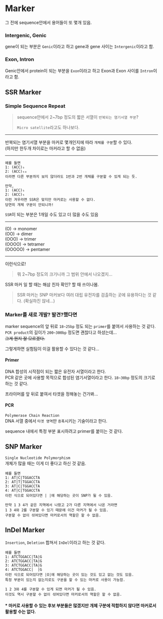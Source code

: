 # Marker
그 전에 sequence안에서 용어들이 또 몇개 있음.
### Intergenic, Genic
gene이 되는 부분은 ```Genic```이라고 하고 gene과 gene 사이는 ```Intergenic```이라고 함.

### Exon, Intron
Genic안에서 protein이 되는 부분을 ```Exon```이라고 하고 Exon과 Exon 사이를 ```Intron```이라고 함.

## SSR Marker

### Simple Sequence Repeat
> sequence안에서 2~7bp 정도의 짧은 서열이 ```반복되는 염기서열 부분```?
>
> ```Micro satellite```라고도 하나보다.

***
반복되는 염기서열 부분을 마커로 몇개인지에 따라 ```개체를 구분```할 수 있다.   
(하지만 한두개 차이로는 마커라고 할 수 없음)
***

```
예를 들면
1: (ACC)₅
2: (ACC)₅₀
이라면 다른 부분까지 보지 않더라도 1번과 2번 개체를 구분할 수 있게 되는 듯.
```
```
만약, 
1: (ACC)₅
2: (ACC)₅
이런 겨우라면 SSR은 맞지만 마커로는 사용할 수 없다.
당연히 개체 구분이 안되니까!
```

```SSR```이 되는 부분은 1개일 수도 있고 더 많을 수도 있음
***
(O) -> monomer   
(OO) -> dimer   
(OOO) -> trimer   
(OOOO) -> tetramer   
(OOOOO) -> pentamer   
***
이런식으로!

> 뭐 2~7bp 정도의 크기니까 그 범위 안에서 나오겠지...

SSR 마커 일 할 때는 해삼 친자 확인? 할 때 쓰이나봄.
> SSR 마커는 SNP 마커보다 여러 대립 유전자를 검출하는 곳에 유용하다는 것 같다. (확실하진 않네...)

### Marker를 새로 개발? 발견?했다면

marker sequence의 앞 뒤로 ```18~25bp``` 정도 되는 ```primer```를 붙여서 사용하는 것 같다.   
```PCR product```의 길이가 ```200~300bp``` 정도면 괜찮다고 하셨는데...   
~~그게 뭔지 잘 모르겠다.~~

그렇게하면 실험팀이 이걸 활용할 수 있다는 것 같다...

#### Primer
DNA 합성의 시작점이 되는 짧은 유전자 서열이라고 한다.   
PCR 같은 곳에 사용할 목적으로 합성된 염기서열이라고 한다.
```18~30bp``` 정도의 크기로 하는 것 같다.

프라이머를 앞 뒤로 붙여서 타겟을 정해놓는 건가봐...

#### PCR
```Polymerase Chain Reaction```   
DNA 서열 중에서 ```타겟 영역```만 ```증폭```시키는 기술이라고 한다.

sequence 내에서 특정 부분 표시하려고 primer를 붙이는 것 같다.

## SNP Marker
```Single Nucleotide Polymorphism```   
개체가 많을 때는 이게 더 좋다고 하신 것 같음.

```
예를 들면
1: AT|C|TGGACCTA
2: AT|T|TGGACCTA
3: AT|C|TGGACCTA
4: AT|C|TGGACCTA
이런 식으로 되어있다면 | |에 해당하는 곳이 SNP가 될 수 있음.

만약 1 3 4가 같은 지역에서 나왔고 2가 다른 지역에서 나온 거라면
1 3 4와 2를 구분할 수 있기 때문에 이건 마커가 될 수 있음.
구분할 수 없이 섞여있다면 마커로서의 역할은 할 수 없음.
```

## InDel Marker
```Insertion```, ```Deletion``` 합쳐서 ```InDel```이라고 하는 것 같다.

```
예를 들면
1: ATCTGGACC|TA|G
2: ATCTGGACC|TA|G
3: ATCTGGACC|TA|G
4: ATCTGGACC|  |G
이런 식으로 되어있다면 |O|에 해당하는 곳이 있는 것도 있고 없는 것도 있음.
특정 부분이 있는지 없는지로도 구분을 할 수 있는 마커로 사용이 가능함.

1 2 3와 4를 구분할 수 있게 되면 마커가 될 수 있음.
이것도 역시 구분할 수 없이 섞여있다면 마커로서의 역할은 할 수 없음.
```

#### * 마커로 사용할 수 있는 후보 부분들은 많겠지만 개체 구분에 적합하지 않다면 마커로서 활용할 수는 없다.
